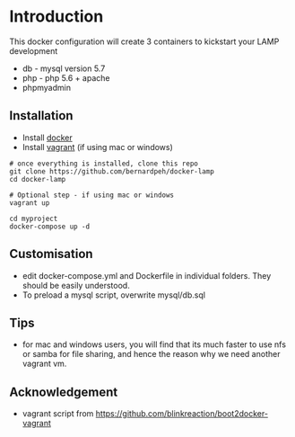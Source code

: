 # Introduction

This docker configuration will create 3 containers to kickstart your LAMP development

* db - mysql version 5.7
* php - php 5.6 + apache
* phpmyadmin

## Installation

* Install [docker](https://docs.docker.com/engine/installation/)
* Install [vagrant](https://www.vagrantup.com/downloads.html) (if using mac or windows)

```
# once everything is installed, clone this repo
git clone https://github.com/bernardpeh/docker-lamp
cd docker-lamp

# Optional step - if using mac or windows
vagrant up

cd myproject
docker-compose up -d
```

## Customisation

* edit docker-compose.yml and Dockerfile in individual folders. They should be easily understood.
* To preload a mysql script, overwrite mysql/db.sql


## Tips

* for mac and windows users, you will find that its much faster to use nfs or samba for file sharing, and hence the reason why we need another vagrant vm.

## Acknowledgement

* vagrant script from https://github.com/blinkreaction/boot2docker-vagrant
